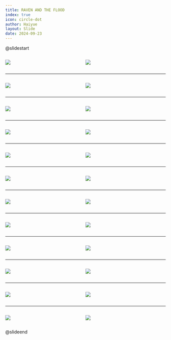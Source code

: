 ```yaml
---
title: RAVEN AND THE FLOOD
index: true
icon: circle-dot
author: Haiyue
layout: Slide
date: 2024-09-23
---
```

 
@slidestart

<div style="display:flex">
<div style="flex:1">

![](https://raw.githubusercontent.com/yclord/reading/refs/heads/master/english/Level-N/RAVEN%20AND%20THE%20FLOOD/001.webp)
</div>
<div style="flex:1">

![](https://raw.githubusercontent.com/yclord/reading/refs/heads/master/english/Level-N/RAVEN%20AND%20THE%20FLOOD/002.webp)
</div>
</div>

---

<div style="display:flex">
<div style="flex:1">

![](https://raw.githubusercontent.com/yclord/reading/refs/heads/master/english/Level-N/RAVEN%20AND%20THE%20FLOOD/003.webp)
</div>
<div style="flex:1">

![](https://raw.githubusercontent.com/yclord/reading/refs/heads/master/english/Level-N/RAVEN%20AND%20THE%20FLOOD/004.webp)
</div>
</div>

---

<div style="display:flex">
<div style="flex:1">

![](https://raw.githubusercontent.com/yclord/reading/refs/heads/master/english/Level-N/RAVEN%20AND%20THE%20FLOOD/005.webp)
</div>
<div style="flex:1">

![](https://raw.githubusercontent.com/yclord/reading/refs/heads/master/english/Level-N/RAVEN%20AND%20THE%20FLOOD/006.webp)
</div>
</div>

---

<div style="display:flex">
<div style="flex:1">

![](https://raw.githubusercontent.com/yclord/reading/refs/heads/master/english/Level-N/RAVEN%20AND%20THE%20FLOOD/007.webp)
</div>
<div style="flex:1">

![](https://raw.githubusercontent.com/yclord/reading/refs/heads/master/english/Level-N/RAVEN%20AND%20THE%20FLOOD/008.webp)
</div>
</div>

---

<div style="display:flex">
<div style="flex:1">

![](https://raw.githubusercontent.com/yclord/reading/refs/heads/master/english/Level-N/RAVEN%20AND%20THE%20FLOOD/009.webp)
</div>
<div style="flex:1">

![](https://raw.githubusercontent.com/yclord/reading/refs/heads/master/english/Level-N/RAVEN%20AND%20THE%20FLOOD/010.webp)
</div>
</div>

---

<div style="display:flex">
<div style="flex:1">

![](https://raw.githubusercontent.com/yclord/reading/refs/heads/master/english/Level-N/RAVEN%20AND%20THE%20FLOOD/011.webp)
</div>
<div style="flex:1">

![](https://raw.githubusercontent.com/yclord/reading/refs/heads/master/english/Level-N/RAVEN%20AND%20THE%20FLOOD/012.webp)
</div>
</div>

---

<div style="display:flex">
<div style="flex:1">

![](https://raw.githubusercontent.com/yclord/reading/refs/heads/master/english/Level-N/RAVEN%20AND%20THE%20FLOOD/013.webp)
</div>
<div style="flex:1">

![](https://raw.githubusercontent.com/yclord/reading/refs/heads/master/english/Level-N/RAVEN%20AND%20THE%20FLOOD/014.webp)
</div>
</div>

---

<div style="display:flex">
<div style="flex:1">

![](https://raw.githubusercontent.com/yclord/reading/refs/heads/master/english/Level-N/RAVEN%20AND%20THE%20FLOOD/015.webp)
</div>
<div style="flex:1">

![](https://raw.githubusercontent.com/yclord/reading/refs/heads/master/english/Level-N/RAVEN%20AND%20THE%20FLOOD/016.webp)
</div>
</div>

---

<div style="display:flex">
<div style="flex:1">

![](https://raw.githubusercontent.com/yclord/reading/refs/heads/master/english/Level-N/RAVEN%20AND%20THE%20FLOOD/017.webp)
</div>
<div style="flex:1">

![](https://raw.githubusercontent.com/yclord/reading/refs/heads/master/english/Level-N/RAVEN%20AND%20THE%20FLOOD/018.webp)
</div>
</div>

---

<div style="display:flex">
<div style="flex:1">

![](https://raw.githubusercontent.com/yclord/reading/refs/heads/master/english/Level-N/RAVEN%20AND%20THE%20FLOOD/019.webp)
</div>
<div style="flex:1">

![](https://raw.githubusercontent.com/yclord/reading/refs/heads/master/english/Level-N/RAVEN%20AND%20THE%20FLOOD/020.webp)
</div>
</div>

---

<div style="display:flex">
<div style="flex:1">

![](https://raw.githubusercontent.com/yclord/reading/refs/heads/master/english/Level-N/RAVEN%20AND%20THE%20FLOOD/021.webp)
</div>
<div style="flex:1">

![](https://raw.githubusercontent.com/yclord/reading/refs/heads/master/english/Level-N/RAVEN%20AND%20THE%20FLOOD/022.webp)
</div>
</div>

---

<div style="display:flex">
<div style="flex:1">

![](https://raw.githubusercontent.com/yclord/reading/refs/heads/master/english/Level-N/RAVEN%20AND%20THE%20FLOOD/023.webp)
</div>
<div style="flex:1">

![](https://raw.githubusercontent.com/yclord/reading/refs/heads/master/english/Level-N/RAVEN%20AND%20THE%20FLOOD/024.webp)
</div>
</div>

@slideend